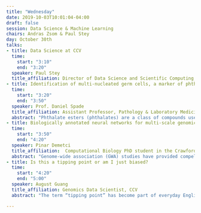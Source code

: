 ```yaml
---
title: "Wednesday"
date: 2019-10-03T10:01:04-04:00
draft: false
session: Data Science & Machine Learning
chairs: Andras Zsom & Paul Stey
day: October 30th
talks:
- title: Data Science at CCV
  time:
    start: "3:10"
    end: "3:20"
  speaker: Paul Stey
  title_affiliation: Director of Data Science and Scientific Computing, CCV
- title: Identification of multi-nucleated germ cells, a marker of phthalate toxicity
  time:
    start: "3:20"
    end: "3:50"
  speaker: Prof. Daniel Spade
  title_affiliation: Assistant Professor, Pathology & Laboratory Medicine, Brown University
  abstract: "Phthalate esters (phthalates) are a class of compounds used to plasticize polyvinyl chloride and as components of various industrial and personal care products. Human exposure to phthalates is nearly universal, and phthalates are known male reproductive toxicants, which creates a concern for human health. Testicular toxicity of phthalates is complex, involving both anti-androgenic effects and impairment of testis morphogenesis. Effects on testis morphogenesis are more difficult and time-consuming to quantify than anti-androgenic effects, and as a result are not factored into risk assessment for phthalates. To address this problem, we sought to develop a method for automatic identification of multinucleated germ cells (MNGs), a marker of phthalate toxicity, in digital images of fetal rat histological sections."
- title: Biologically annotated neural networks for multi-scale genomic discovery in genome-wide association studies
  time:
    start: "3:50"
    end: "4:20"
  speaker: Pinar Demetci
  title_affiliation:  Computational Biology PhD student in the Crawford Lab
  abstract: "Genome-wide association (GWA) studies have provided compelling genetic associations for human complex traits and diseases, contributing to therapeutic target discovery and disease risk prediction. Unfortunately, associations discovered by current GWA methods only explain a modest proportion of the estimated heritability of these traits. Non-linear genetic effects have been proposed as a key contributor to this missing heritability problem."
- title: Is this a tipping point or am I just biased?
  time:
    start: "4:20"
    end: "5:00"
  speaker: August Guang
  title_affiliation: Genomics Data Scientist, CCV
  abstract: "The term “tipping point” has become part of everyday English language, used to describe any kind of dramatic shift from which there is no return. However, actually defining and predicting a tipping point is extremely difficult, with the phenomenon often only becoming apparent post-hoc. Nevertheless, organizations make policy decisions based on the consequences of perceived tipping points. In light of this, we sought to understand: what characteristics make an individual more or less likely to declare a tipping point? Using logistic and random forest regression on survey data from 178 undergraduate and graduate students, we find that the perception of tipping points is primarily dependent on the characteristics of the graph, and secondarily on their own experience or emotions about tipping points. These conclusions have implications for management and sensemaking of perceived tipping points."

---
```

